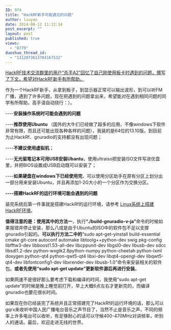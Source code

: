 ```yaml
---
ID: 974
title: "HackRF新手可能遇见的问题"
author: liuyan
date: 2014-08-12 11:12:14
post_excerpt: ""
layout: post
published: true
views:
  - "8779"
duoshuo_thread_id:
  - "1312073613704167532"
---
```

<span style="text-decoration: underline;">HackRF技术交流群里的用户“杀手A2”回忆了自己刚使用板卡时遇到的问题，撰写了下文，希望对HackRF新手有所帮助。</span><!--more-->

作为一个HackRF新手，从拿到板子，到显示器正常可以输出波形，到可以听FM广播，遇到了许多问题，现在把遇到的问题拿出来，希望能对在遇到相同问题的同学有所帮助，高手请自动绕行：）。

----<strong>安装操作系统时可能会遇到的问题</strong>

----<strong>推荐使用Ubuntu </strong>（国外的大牛们已经做了超多的应用，不像windows下软件非常有限，而且还可能出现各种各样的问题），我装的是64位的13.10版，到目前为止HackRf、gnuradio的支持都没有出现问题；

----<strong>不建议使用虚拟机</strong>；

----<strong>无光驱笔记本可用USB</strong><strong>安装Ubantu</strong>，使用ultraiso把安装ISO文件写进优盘里，并把BIOS设置成USB启动既可以安装了；

----<strong>如果硬盘在windows</strong><strong>下已经使用完</strong>，可以使用分区助手在原有分区上划分出一部分用来安装Ubuntu，并且再添加1-2G大小的一个分区作为交换分区。

<strong>----</strong><strong>搭建HackRF</strong><strong>的运行环境可能会遇到的问题</strong>

装完系统后第一件事就是搭建HackRf的运行环境，请参考 <a href="http://www.hackrf.net/2013/12/linux%E7%B3%BB%E7%BB%9F%E4%B8%8A%E6%90%AD%E5%BB%BAhackrf%E7%8E%AF%E5%A2%83/">Linux系统上搭建HackRF环境</a>。

<strong>值得注意的是：使用其中的方法一</strong>，执行<strong>“</strong><strong>.</strong><strong>/</strong><strong>build</strong><strong>-</strong><strong>gnuradio</strong><strong>-</strong><strong>v</strong><strong>-</strong><strong>ja</strong><strong>”</strong>命令的时候如果报错并停止安装，那么八成是由于Ubuntu的ISO中的软件包不足以支撑gnuradio引起的。<strong>可以执行方法二中的</strong>“sudo apt-get-yinstall build-essential cmake git-core autoconf automake libtoolg++python-dev swig pkg-config libfftw3-dev libboost1.53-all-dev libcppunit-dev libgsl0-dev libusb-dev sdcc libsdl1.2-dev python-wxgtk2.8python-numpy python-cheetah python-lxml doxygen python-qt4 python-qwt5-qt4 libxi-dev libqt4-opengl-dev libqwt5-qt4-dev libfontconfig1-dev libxrender-dev libusb-1.0”命令来安装相关的软件包。<strong>或者先使用“</strong><strong>sudo apt-get update</strong><strong>”更新软件源后再进行安装</strong>。

如果网速不是很好那么要考虑下载和编译的时间，我使用“sudo apt-get update”的时候是晚上睡觉前打开，早上大概6点左右才更新完的，而编译gnuradio也要花很长时间。

如果现在你已经装完了系统并且正常搭建完了HackRf的运行环境的话，那么可以gqrx来收听中国人民广播电台音乐之声节目了，当然不止是音乐之声，不同的频率上许多电台可以收听，有足够耐心的话可以守候400-470MHz对讲频率，听别人的通话。最后，欢迎走进无线的世界。
